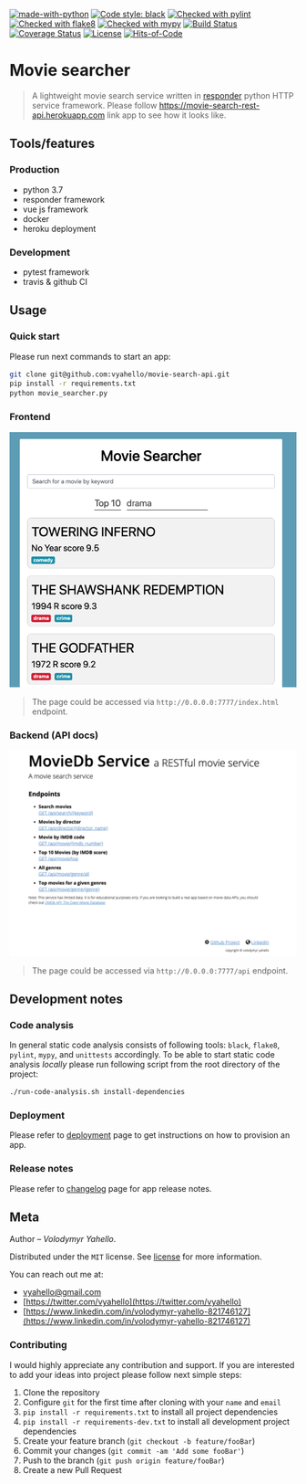 [![made-with-python](https://img.shields.io/badge/Made%20with-Python-1f425f.svg)](https://www.python.org/)
[![Code style: black](https://img.shields.io/badge/code%20style-black-000000.svg)](https://github.com/psf/black)
[![Checked with pylint](https://img.shields.io/badge/pylint-checked-blue)](https://www.pylint.org)
[![Checked with flake8](https://img.shields.io/badge/flake8-checked-blue)](http://flake8.pycqa.org/)
[![Checked with mypy](http://www.mypy-lang.org/static/mypy_badge.svg)](http://mypy-lang.org/)
[![Build Status](https://travis-ci.org/vyahello/movie-search-api.svg?branch=master)](https://travis-ci.org/vyahello/movie-search-api)
[![Coverage Status](https://coveralls.io/repos/github/vyahello/movie-search-api/badge.svg?branch=master)](https://coveralls.io/github/vyahello/movie-search-api?branch=master)
[![License](https://img.shields.io/badge/license-MIT-green.svg)](LICENSE.md)
[![Hits-of-Code](https://hitsofcode.com/github/vyahello/movie-search-api)](https://hitsofcode.com/view/github/vyahello/movie-search-api)

# Movie searcher
> A lightweight movie search service written in [responder](http://python-responder.org/en/latest/) python HTTP service framework. 
> Please follow https://movie-search-rest-api.herokuapp.com link app to see how it looks like.

## Tools/features

### Production
- python 3.7
- responder framework
- vue js framework
- docker 
- heroku deployment

### Development
- pytest framework
- travis & github CI

## Usage

### Quick start

Please run next commands to start an app:
```bash
git clone git@github.com:vyahello/movie-search-api.git
pip install -r requirements.txt
python movie_searcher.py
```

### Frontend

![Screenshot](static/screen/web.png)

> The page could be accessed via `http://0.0.0.0:7777/index.html` endpoint.

### Backend (API docs)

![Screenshot](static/screen/api.png)

> The page could be accessed via `http://0.0.0.0:7777/api` endpoint.

## Development notes

### Code analysis
In general static code analysis consists of following tools: `black`, `flake8`, `pylint`, `mypy`, and `unittests` accordingly.
To be able to start static code analysis _locally_ please run following script from the root directory of the project:
```bash
./run-code-analysis.sh install-dependencies
```

### Deployment
Please refer to [deployment](DEPLOYMENT.md) page to get instructions on how to provision an app.

### Release notes
Please refer to [changelog](CHANGELOG.md) page for app release notes.

## Meta
Author – _Volodymyr Yahello_.

Distributed under the `MIT` license. See [license](LICENSE.md) for more information.

You can reach out me at:
* [vyahello@gmail.com](vyahello@gmail.com)
* [https://twitter.com/vyahello](https://twitter.com/vyahello)
* [https://www.linkedin.com/in/volodymyr-yahello-821746127](https://www.linkedin.com/in/volodymyr-yahello-821746127)

### Contributing
I would highly appreciate any contribution and support. If you are interested to add your ideas into project please follow next simple steps:

1. Clone the repository
2. Configure `git` for the first time after cloning with your `name` and `email`
3. `pip install -r requirements.txt` to install all project dependencies
4. `pip install -r requirements-dev.txt` to install all development project dependencies
5. Create your feature branch (`git checkout -b feature/fooBar`)
6. Commit your changes (`git commit -am 'Add some fooBar'`)
7. Push to the branch (`git push origin feature/fooBar`)
8. Create a new Pull Request
